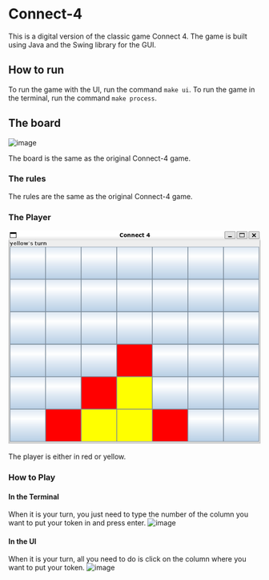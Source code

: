# Connect-4
This is a digital version of the classic game Connect 4. The game is built using Java and the Swing library for the GUI.

## How to run
To run the game with the UI, run the command ``make ui``.
To run the game in the terminal, run the command ``make process``.

## The board

![image](images/connect4.png)

The board is the same as the original Connect-4 game.

### The rules

The rules are the same as the original Connect-4 game.

### The Player

![image](img/ui.png)

The player is either in red or yellow.

### How to Play

#### In the Terminal
When it is your turn, you just need to type the number of the column you want to
put your token in and press enter.
![image](images/process.png)

#### In the UI
When it is your turn, all you need to do is click on the column where you want to put your token.
![image](images/game.png)
